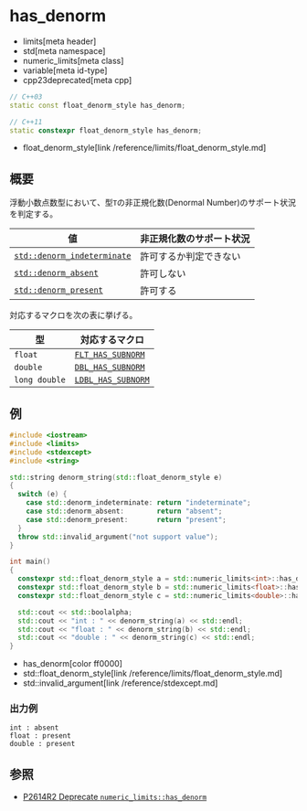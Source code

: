 # has_denorm
* limits[meta header]
* std[meta namespace]
* numeric_limits[meta class]
* variable[meta id-type]
* cpp23deprecated[meta cpp]

```cpp
// C++03
static const float_denorm_style has_denorm;

// C++11
static constexpr float_denorm_style has_denorm;
```
* float_denorm_style[link /reference/limits/float_denorm_style.md]

## 概要
浮動小数点数型において、型`T`の非正規化数(Denormal Number)のサポート状況を判定する。

| 値                                                      | 非正規化数のサポート状況 |
|---------------------------------------------------------|--------------------------|
| [`std::denorm_indeterminate`](../float_denorm_style.md) | 許可するか判定できない   |
| [`std::denorm_absent`](../float_denorm_style.md)        | 許可しない               |
| [`std::denorm_present`](../float_denorm_style.md)       | 許可する                 |

対応するマクロを次の表に挙げる。

| 型            | 対応するマクロ |
|---------------|----------------|
| `float`       | [`FLT_HAS_SUBNORM`](/reference/cfloat/flt_has_subnorm.md)  |
| `double`      | [`DBL_HAS_SUBNORM`](/reference/cfloat/dbl_has_subnorm.md)  |
| `long double` | [`LDBL_HAS_SUBNORM`](/reference/cfloat/ldbl_has_subnorm.md) |


## 例
```cpp example
#include <iostream>
#include <limits>
#include <stdexcept>
#include <string>

std::string denorm_string(std::float_denorm_style e)
{
  switch (e) {
    case std::denorm_indeterminate: return "indeterminate";
    case std::denorm_absent:        return "absent";
    case std::denorm_present:       return "present";
  }
  throw std::invalid_argument("not support value");
}

int main()
{
  constexpr std::float_denorm_style a = std::numeric_limits<int>::has_denorm;
  constexpr std::float_denorm_style b = std::numeric_limits<float>::has_denorm;
  constexpr std::float_denorm_style c = std::numeric_limits<double>::has_denorm;

  std::cout << std::boolalpha;
  std::cout << "int : " << denorm_string(a) << std::endl;
  std::cout << "float : " << denorm_string(b) << std::endl;
  std::cout << "double : " << denorm_string(c) << std::endl;
}
```
* has_denorm[color ff0000]
* std::float_denorm_style[link /reference/limits/float_denorm_style.md]
* std::invalid_argument[link /reference/stdexcept.md]

### 出力例
```
int : absent
float : present
double : present
```


## 参照
- [P2614R2 Deprecate `numeric_limits::has_denorm`](https://www.open-std.org/jtc1/sc22/wg21/docs/papers/2022/p2614r2.pdf)
